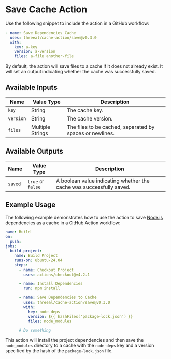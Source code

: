 # Save Cache Action

Use the following snippet to include the action in a GitHub workflow:

```yaml
- name: Save Dependencies Cache
  uses: threeal/cache-action/save@v0.3.0
  with:
    key: a-key
    version: a-version
    files: a-file another-file
```

By default, the action will save files to a cache if it does not already exist. It will set an output indicating whether the cache was successfully saved.

## Available Inputs

| Name      | Value Type       | Description                                              |
| --------- | ---------------- | -------------------------------------------------------- |
| `key`     | String           | The cache key.                                           |
| `version` | String           | The cache version.                                       |
| `files`   | Multiple Strings | The files to be cached, separated by spaces or newlines. |

## Available Outputs

| Name    | Value Type        | Description                                                          |
| ------- | ----------------- | -------------------------------------------------------------------- |
| `saved` | `true` or `false` | A boolean value indicating whether the cache was successfully saved. |

## Example Usage

The following example demonstrates how to use the action to save [Node.js](https://nodejs.org/) dependencies as a cache in a GitHub Action workflow:

```yaml
name: Build
on:
  push:
jobs:
  build-project:
    name: Build Project
    runs-on: ubuntu-24.04
    steps:
      - name: Checkout Project
        uses: actions/checkout@v4.2.1

      - name: Install Dependencies
        run: npm install

      - name: Save Dependencies to Cache
        uses: threeal/cache-action/save@v0.3.0
        with:
          key: node-deps
          version: ${{ hashFiles('package-lock.json') }}
          files: node_modules

      # Do something
```

This action will install the project dependencies and then save the `node_modules` directory to a cache with the `node-deps` key and a version specified by the hash of the `package-lock.json` file.
